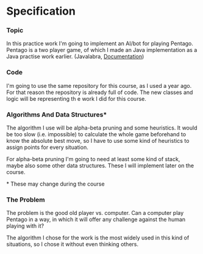 
# Specification

### Topic
In this practice work I'm going to implement an AI/bot for playing Pentago. Pentago is a two player game, of which I made an Java implementation as a Java practise work earlier. (Javalabra, [Documentation](../javalabra/topic-definition.md))

### Code
I'm going to use the same repository for this course, as I used a year ago. For that reason the repository is already full of code. The new classes and logic will be representing th
e work I did for this course.

### Algorithms And Data Structures\*
The algorithm I use will be alpha-beta pruning and some heuristics. It would be too slow (i.e. impossible) to calculate the whole game beforehand to know the absolute best move, so I have to use some kind of heuristics to assign points for every situation.

For alpha-beta pruning I'm going to need at least some kind of stack, maybe also some other data structures. These I will implement later on the course.

\* These may change during the course

### The Problem
The problem is the good old player vs. computer. Can a computer play Pentago in a way, in which it will offer any challenge against the human playing with it?

The algorithm I chose for the work is the most widely used in this kind of situations, so I chose it without even thinking others.